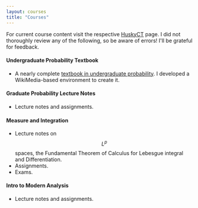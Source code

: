 ```yaml
---
layout: courses
title: "Courses"
---
```

For current course content visit the respective [HuskyCT](https://huskyct.uconn.edu/) page. 
I did not thoroughly review any of the following, so be aware of errors! I'll be grateful for feedback. 

#### Undergraduate Probability Textbook #### 
- A nearly complete [textbook in undergraduate probability](https://iddo.uconn.edu/w/UG). I developed a WikiMedia-based environment to create it. 

#### Graduate Probability Lecture Notes #### 
- Lecture notes and assignments.

#### Measure and Integration ####
- Lecture notes on $$L^p$$ spaces, the Fundamental Theorem of Calculus for Lebesgue integral and Differentiation. 
- Assignments. 
- Exams. 

#### Intro to Modern Analysis #### 
- Lecture notes and assignments. 
